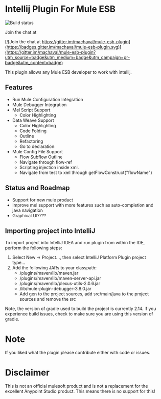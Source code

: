 # Intellij Plugin For Mule ESB
![Build status](https://travis-ci.org/machaval/mule-esb-plugin.svg?branch=master)

Join the chat at

[![Join the chat at https://gitter.im/machaval/mule-esb-plugin](https://badges.gitter.im/machaval/mule-esb-plugin.svg)](https://gitter.im/machaval/mule-esb-plugin?utm_source=badge&utm_medium=badge&utm_campaign=pr-badge&utm_content=badge)

This plugin allows any Mule ESB developer to work with intellij.
 
## Features

* Run Mule Configuration Integration
* Mule Debugger Integration
* Mel Script Support
    * Color Highlighting
* Data Weave Support
    * Color Highlighting
    * Code Folding
    * Outline
    * Refactoring
    * Go to declaration
* Mule Config File Support
    * Flow Subflow Outline
    * Navigate through flow-ref
    * Scripting injection inside xml.
    * Navigate from test to xml through getFlowConstruct("flowName")
    
## Status and Roadmap
    
* Support for new mule product
* Improve mel support with more features such as auto-completion and java navigation
* Graphical UI????

## Importing project into IntelliJ

To import project into IntelliJ IDEA and run plugin from within the IDE, perform the following steps:

1. Select New -> Project..., then select IntelliJ Platform Plugin project type...
2. Add the following JARs to your classpath:
    * <IntelliJ installation directory>/plugins/maven/lib/maven.jar
    * <IntelliJ installation directory>/plugins/maven/lib/maven-server-api.jar
    * <IntelliJ installation directory>/plugins/maven/lib/plexus-utils-2.0.6.jar
    * <project home>/lib/mule-plugin-debugger-3.8.0.jar
    * Add gen to the project sources, add src/main/java to the project sources and remove the src

Note, the version of gradle used to build the project is currently 2.14. If you experience build issues, check to make sure you are using this version of gradle. 

# Note
If you liked what the plugin please contribute either with code or issues.

# Disclaimer
This is not an official mulesoft product and is not a replacement for the excellent Anypoint Studio product. This means there is no support for this!
